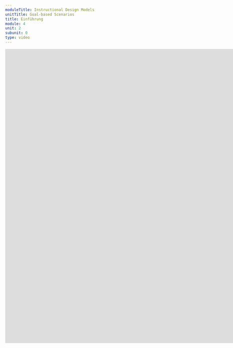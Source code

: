 ```yaml
---
moduleTitle: Instructional Design Models
unitTitle: Goal-based Scenarios
title: Einführung
module: 4
unit: 2
subunit: 0
type: video
---
```


<iframe width="1922" height="945" src="https://www.youtube.com/embed/0odZvB5EJHI?autoplay=1" frameborder="0" allow="accelerometer; autoplay; encrypted-media; gyroscope; picture-in-picture" allowfullscreen></iframe>

<!-- Im Vergleich zur direkten Instruktion haben Goal-based Scenarios einen anderen Fokus. Die zentrale Metapher ist nicht mehr die Verknüpfung bestehnden Wissens mit neuem Wissen, sondern die Lernenden in einer fiktiven Rolle. Goal-based Scenarios werden daher häufig eingesetzt, um Lernende zu motivieren E-Learning Produkte durchzuarbeiten. In der freien Wirtschaft ist das ein legitimer Wunsch, da Mitarbeiter häufig gebeten werden, ein E-Learning Produkt umzusetzen. Wenn die Mitarbeiter schon ihre Zeit investieren, sollen Sie auch ein Erlebnis dabei haben. Das heißt nicht, dass Lernende nicht von diesen Produkten lernen, sondern dass ein starker Fokus eben auf der Motivierung der Lernenden liegt. 

Es geht mehr um das Wie und weniger um das Warum! -->


